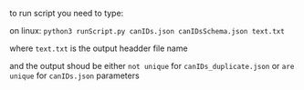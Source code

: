 to run script you need to type:

on linux: ```python3 runScript.py canIDs.json canIDsSchema.json text.txt```

where `text.txt` is the output headder file name

and the output shoud be either `not unique` for `canIDs_duplicate.json` or `are unique` for `canIDs.json` parameters
